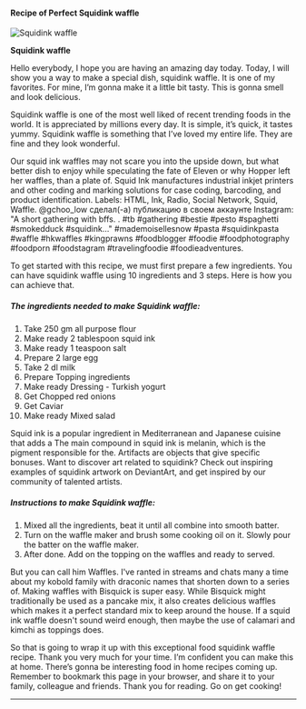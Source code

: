             

#### Recipe of Perfect Squidink waffle

![Squidink waffle](https://img-global.cpcdn.com/recipes/88ef8364f6a323cf/751x532cq70/squidink-waffle-recipe-main-photo.jpg)

**Squidink waffle**

Hello everybody, I hope you are having an amazing day today. Today, I will show you a way to make a special dish, squidink waffle. It is one of my favorites. For mine, I’m gonna make it a little bit tasty. This is gonna smell and look delicious.

Squidink waffle is one of the most well liked of recent trending foods in the world. It is appreciated by millions every day. It is simple, it’s quick, it tastes yummy. Squidink waffle is something that I’ve loved my entire life. They are fine and they look wonderful.

Our squid ink waffles may not scare you into the upside down, but what better dish to enjoy while speculating the fate of Eleven or why Hopper left her waffles, than a plate of. Squid Ink manufactures industrial inkjet printers and other coding and marking solutions for case coding, barcoding, and product identification. Labels: HTML, Ink, Radio, Social Network, Squid, Waffle. @gchoo\_low сделал(-а) публикацию в своем аккаунте Instagram: "A short gathering with bffs. . #tb #gathering #bestie #pesto #spaghetti #smokedduck #squidink…" #mademoisellesnow #pasta #squidinkpasta #waffle #hkwaffles #kingprawns #foodblogger #foodie #foodphotography #foodporn #foodstagram #travelingfoodie #foodieadventures.

To get started with this recipe, we must first prepare a few ingredients. You can have squidink waffle using 10 ingredients and 3 steps. Here is how you can achieve that.

##### The ingredients needed to make Squidink waffle:

1.  Take 250 gm all purpose flour
2.  Make ready 2 tablespoon squid ink
3.  Make ready 1 teaspoon salt
4.  Prepare 2 large egg
5.  Take 2 dl milk
6.  Prepare Topping ingredients
7.  Make ready Dressing - Turkish yogurt
8.  Get Chopped red onions
9.  Get Caviar
10.  Make ready Mixed salad

Squid ink is a popular ingredient in Mediterranean and Japanese cuisine that adds a The main compound in squid ink is melanin, which is the pigment responsible for the. Artifacts are objects that give specific bonuses. Want to discover art related to squidink? Check out inspiring examples of squidink artwork on DeviantArt, and get inspired by our community of talented artists.

##### Instructions to make Squidink waffle:

1.  Mixed all the ingredients, beat it until all combine into smooth batter.
2.  Turn on the waffle maker and brush some cooking oil on it. Slowly pour the batter on the waffle maker.
3.  After done. Add on the topping on the waffles and ready to served.

But you can call him Waffles. I've ranted in streams and chats many a time about my kobold family with draconic names that shorten down to a series of. Making waffles with Bisquick is super easy. While Bisquick might traditionally be used as a pancake mix, it also creates delicious waffles which makes it a perfect standard mix to keep around the house. If a squid ink waffle doesn't sound weird enough, then maybe the use of calamari and kimchi as toppings does.

So that is going to wrap it up with this exceptional food squidink waffle recipe. Thank you very much for your time. I’m confident you can make this at home. There’s gonna be interesting food in home recipes coming up. Remember to bookmark this page in your browser, and share it to your family, colleague and friends. Thank you for reading. Go on get cooking!

* * *